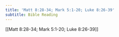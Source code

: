 ```yaml
---
title: 'Matt 8:28-34; Mark 5:1-20; Luke 8:26-39'
subtitle: Bible Reading
---
```


[[Matt 8:28-34; Mark 5:1-20; Luke 8:26-39]]